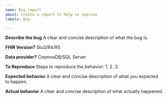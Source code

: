 ```yaml
---
name: Bug report
about: Create a report to help us improve
labels: Bug

---
```


**Describe the bug**
A clear and concise description of what the bug is.

**FHIR Version?**
Stu3/R4/R5

**Data provider?**
CosmosDB/SQL Server

**To Reproduce**
Steps to reproduce the behavior:
1. 
2. 
3. 

**Expected behavior**
A clear and concise description of what you expected to happen.

**Actual behavior**
A clear and concise description of what actually happened.
